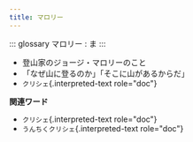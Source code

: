 ```yaml
---
title: マロリー
---
```


::: glossary
マロリー : ま
:::

-   登山家のジョージ・マロリーのこと
-   「なぜ山に登るのか」「そこに山があるからだ」
-   `クリシェ`{.interpreted-text role="doc"}

**関連ワード**

-   `クリシェ`{.interpreted-text role="doc"}
-   `うんちくクリシェ`{.interpreted-text role="doc"}
